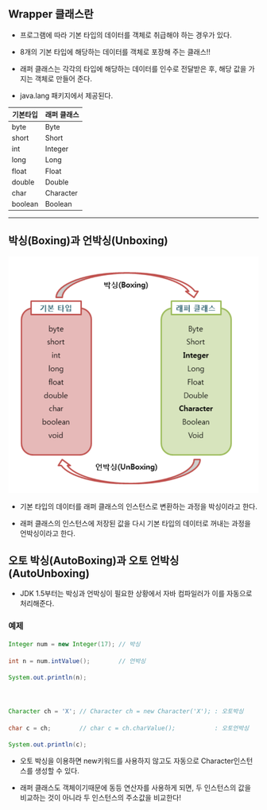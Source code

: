## Wrapper 클래스란
* 프로그램에 따라 기본 타입의 데이터를 객체로 취급해야 하는 경우가 있다.

* 8개의 기본 타입에 해당하는 데이터를 객체로 포장해 주는 클래스!!

* 래퍼 클래스는 각각의 타입에 해당하는 데이터를 인수로 전달받은 후, 해당 값을 가지는 객체로 만들어 준다.

* java.lang 패키지에서 제공된다.

|기본타입|래퍼 클래스|
|-------|---------|
|byte|Byte|
|short|Short|
|int|Integer|
|long|Long|
|float|Float|
|double|Double|
|char|Character|
|boolean|Boolean|
---

## 박싱(Boxing)과 언박싱(Unboxing)

![Alt text](image.png)

* 기본 타입의 데이터를 래퍼 클래스의 인스턴스로 변환하는 과정을 박싱이라고 한다.

* 래퍼 클래스의 인스턴스에 저장된 값을 다시 기본 타입의 데이터로 꺼내는 과정을 언박싱이라고 한다.

## 오토 박싱(AutoBoxing)과 오토 언박싱(AutoUnboxing)

* JDK 1.5부터는 박싱과 언박싱이 필요한 상황에서 자바 컴파일러가 이를 자동으로 처리해준다.

### 예제
```java
Integer num = new Integer(17); // 박싱

int n = num.intValue();        // 언박싱

System.out.println(n);

 

Character ch = 'X'; // Character ch = new Character('X'); : 오토박싱

char c = ch;        // char c = ch.charValue();           : 오토언박싱

System.out.println(c);
```

* 오토 박싱을 이용하면 new키워드를 사용하지 않고도 자동으로 Character인스턴스를 생성할 수 있다.

* 래퍼 클래스도 객체이기때문에 동등 연산자를 사용하게 되면, 두 인스턴스의 값을 비교하는 것이 아니라 두 인스턴스의 주소값을 비교한다!
